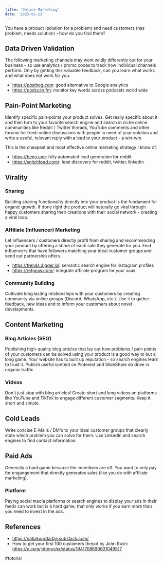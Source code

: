 ```yaml
---
title: 'Online Marketing'
date: '2025-05-23'
---
```

You have a product (solution for a problem) and need customers (has problem, needs solution) - how do you find them?

## Data Driven Validation

The following marketing channels may work wildly differently out for your business - so use analytics / promo codes to track how individual channels perform. Only by getting this valuable feedback, can you learn what works and what does not work for you.

- <https://posthog.com>: good alternative to Google analytics
- <https://podscan.fm>: monitor key words across podcasts world wide

## Pain-Point Marketing

Identify specific pain-points your product solves. Get really specific about it and then turn to your favorite search engine and search in niche online communities like Reddit / Twitter threads, YouTube comments and other forums for fresh online discussions with people in need of your solution and write a useful, relevant reply with a lead to your product - a win-win.

This is the cheapest and most effective online marketing strategy I know of.

- <https://beno.one>: fully automated lead generation for reddit
- <https://snitchfeed.com/>: lead discovery for reddit, twitter, linkedin

## Virality

### Sharing

Building sharing functionality directly into your product is the fundament for organic growth. If done right the product will naturally go viral through happy customers sharing their creations with their social network - creating a viral loop.

### Affiliate (Influencer) Marketing

Let influencers / customers directly profit from sharing and recommending your product by offering a share of each sale they generate for you. Find influencers that have followers matching your ideal customer groups and send out partnership offers.

- <https://trends.digger.lol>: semantic search engine for instagram profiles
- <https://refgrow.com/>: integrate affiliate program for your saas

### Community Building

Cultivate long lasting relationships with your customers by creating community via online groups (Discord, WhatsApp, etc.). Use it to gather feedback, new ideas and to inform your customers about novel developments.

## Content Marketing

### Blog Articles (SEO)

Publishing high-quality blog articles that lay out how problems / pain points of your customers can be solved using your product is a good way to but a long game. Your website has to built up reputation - so search engines learn to trust it. Publish useful content on Pinterest and SlideShare do drive in organic traffic.

### Videos

Don't just stop with blog articles! Create short and long videos on platforms like YouTube and TikTok to engage different customer segments. Keep it short and simple.

## Cold Leads

Write concise E-Mails / DM's to your ideal customer groups that clearly state which problem you can solve for them. Use LinkedIn and search engines to find contact information.

## Paid Ads

Generally a hard game because the incentives are off. You want to only pay for engangement that directly generates sales (like you do with affiliate marketing).

### Platform

Paying social media platforms or search engines to display your ads in their feeds can work but is a hard game, that only works if you earn more than you need to invest in the ads.

## References

- <https://natiakourdadze.substack.com/>
- How to get your first 100 customers thread by John Rush: <https://x.com/johnrushx/status/1941708690631049517>

#tutorial
